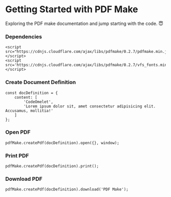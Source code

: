 # Getting Started with PDF Make

Exploring the PDF make documentation and jump starting with the code. 😇

### Dependencies
```
<script src="https://cdnjs.cloudflare.com/ajax/libs/pdfmake/0.2.7/pdfmake.min.js"></script>
<script src='https://cdnjs.cloudflare.com/ajax/libs/pdfmake/0.2.7/vfs_fonts.min.js'></script>
```

### Create Document Definition
```
const docDefinition = {
    content: [
        'CodeOmelet',
        'Lorem ipsum dolor sit, amet consectetur adipisicing elit. Accusamus, mollitia!'
    ]
};
```

### Open PDF
```
pdfMake.createPdf(docDefinition).open({}, window);
```

### Print PDF
```
pdfMake.createPdf(docDefinition).print();
```

### Download PDF
```
pdfMake.createPdf(docDefinition).download('PDF Make');
```